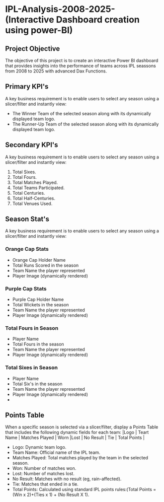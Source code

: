 # IPL-Analysis-2008-2025-(Interactive Dashboard creation using power-BI)
## Project Objective
The objective of this project is to create an interactive Power BI dashboard that provides insights into the performance of teams across IPL seassons from 2008 to 2025 with advanced Dax Functions.
## Primary KPI's
A key business requirement is to enable users to select any season using a slicer/filter and instantly view:
- The Winner Team of the selected season along with its dynamically displayed team logo.
- The Runner-Up Team of the selected season along with its dynamically displayed team logo.
## Secondary KPI's
A key business requirement is to enable users to select any season using a slicer/filter and instantly view:
1) Total Sixes.
2) Total Fours.
3) Total Matches Played.
4) Total Teams Participated.
5) Total Centuries.
6) Total Half-Centuries.
7) Total Venues Used.
## Season Stat's
A key business requirement is to enable users to select any season using a slicer/filter and instantly view:
### Orange Cap Stats                      
- Orange Cap Holder Name
- Total Runs Scored in the season
- Team Name the player represented
- Player Image (dynamically rendered)

### Purple Cap Stats
- Purple Cap Holder Name
- Total Wickets in the season
- Team Name the player represented
- Player Image (dynamically rendered)

### Total Fours in Season
- Player Name
- Total Fours in the season
- Team Name the player represented
- Player Image (dynamically rendered)

### Total Sixes in Season
- Player Name
- Total Six's in the season
- Team Name the player represented
- Player Image (dynamically rendered)
- 
## Points Table
When a specific season is selected via a slicer/filter, display a Points Table that includes the following dynamic fields for each team:
|Logo | Teart Name | Matches Played | Worn |Lost | No Result | Tie | Total Points |

- Logo: Dynamic team logo.
- Team Name: Official name of the IPL team.
- Matches Played: Total matches played by the team in the selected season.
- Won: Number of matches won.
- Lost: Number of matches lost.
- No Result: Matches with no result (eg, rain-affected).
- Tie: Matches that ended in a tie.
- Total Points: Calculated using standard IPL points rules:(Total Points = (Win x 2)+(Ties x 1) + (No Result X 1).
